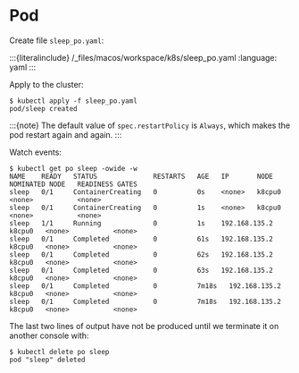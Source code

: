 # Pod

Create file `sleep_po.yaml`:

:::{literalinclude} /_files/macos/workspace/k8s/sleep_po.yaml
:language: yaml
:::

Apply to the cluster:

```console
$ kubectl apply -f sleep_po.yaml
pod/sleep created
```

:::{note}
The default value of `spec.restartPolicy` is `Always`, which makes the pod restart again and again.
:::

Watch events:

```console
$ kubectl get po sleep -owide -w
NAME    READY   STATUS              RESTARTS   AGE   IP       NODE     NOMINATED NODE   READINESS GATES
sleep   0/1     ContainerCreating   0          0s    <none>   k8cpu0   <none>           <none>
sleep   0/1     ContainerCreating   0          1s    <none>   k8cpu0   <none>           <none>
sleep   1/1     Running             0          1s    192.168.135.2   k8cpu0   <none>           <none>
sleep   0/1     Completed           0          61s   192.168.135.2   k8cpu0   <none>           <none>
sleep   0/1     Completed           0          62s   192.168.135.2   k8cpu0   <none>           <none>
sleep   0/1     Completed           0          63s   192.168.135.2   k8cpu0   <none>           <none>
sleep   0/1     Completed           0          7m18s   192.168.135.2   k8cpu0   <none>           <none>
sleep   0/1     Completed           0          7m18s   192.168.135.2   k8cpu0   <none>           <none>
```

The last two lines of output have not be produced until we terminate it on another console with:

```console
$ kubectl delete po sleep
pod "sleep" deleted
```
